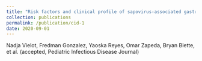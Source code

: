 ```yaml
---
title: "Risk factors and clinical profile of sapovirus-associated gastroenteritis in early childhood: a Nicaraguan birth cohort study"
collection: publications
permalink: /publication/cid-1
date: 2020-09-01
---
```


Nadja Vielot, Fredman Gonzalez, Yaoska Reyes, Omar Zapeda, Bryan Blette, et al. (accepted, Pediatric Infectious Disease Journal)
